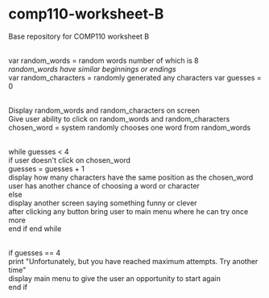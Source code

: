 # comp110-worksheet-B
Base repository for COMP110 worksheet B

<br />var random_words = random words number of which is 8
<br />*random_words have similar beginnings or endings*
<br />var random_characters = randomly generated any characters
var guesses = 0

<br />Display random_words and random_characters on screen 
<br />Give user ability to click on random_words and random_characters
chosen_word = system randomly chooses one word from random_words

<br />while guesses < 4
   <br />if user doesn't click on chosen_word
      <br />guesses = guesses + 1
      <br />display how many characters have the same position as the chosen_word
      <br />user has another chance of choosing a word or character
  <br /> else
     <br /> display another screen saying something funny or clever
     <br /> after clicking any button bring user to main menu where he can try once more
  <br /> end if
end while

<br />if guesses == 4
<br _>   print "Unfortunately, but you have reached maximum attempts. Try another time"
<br />   display main menu to give the user an opportunity to start again
<br />end if
